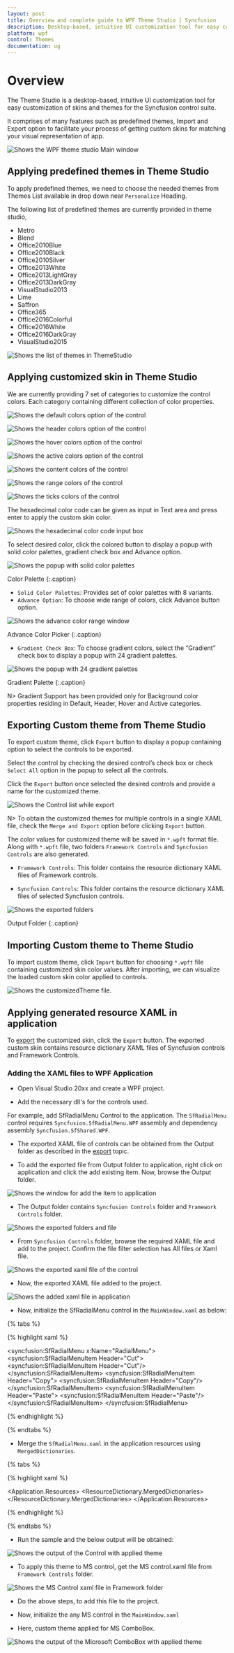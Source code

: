 ```yaml
---
layout: post
title: Overview and complete guide to WPF Theme Studio | Syncfusion
description: Desktop-based, intuitive UI customization tool for easy customization of skins and themes for the Syncfusion control suite
platform: wpf
control: Themes
documentation: ug
---
```


# Overview

The Theme Studio is a desktop-based, intuitive UI customization tool for easy customization of skins and themes for the Syncfusion control suite.

It comprises of many features such as predefined themes, Import and Export option to facilitate your process of getting custom skins for matching your visual representation of app.

![Shows the WPF theme studio Main window](ThemeStudio_images/ThemeStudio_img1.png)

## Applying predefined themes in Theme Studio

To apply predefined themes, we need to choose the needed themes from Themes List available in drop down near `Personalize` Heading. 

The following list of predefined themes are currently provided in theme studio,

* Metro
* Blend
* Office2010Blue
* Office2010Black
* Office2010Silver
* Office2013White
* Office2013LightGray
* Office2013DarkGray
* VisualStudio2013
* Lime
* Saffron
* Office365
* Office2016Colorful
* Office2016White
* Office2016DarkGray
* VisualStudio2015

![Shows the list of themes in ThemeStudio](ThemeStudio_images/ThemeStudio_img2.png)


## Applying customized skin in Theme Studio

We are currently providing 7 set of categories to customize the control colors. Each category containing different collection of color properties.

![Shows the default colors option of the control](ThemeStudio_images/ThemeStudio_img3.png)


![Shows the header colors option of the control](ThemeStudio_images/ThemeStudio_img4.png)


![Shows the hover colors option of the control](ThemeStudio_images/ThemeStudio_img5.png)


![Shows the active colors option of the control](ThemeStudio_images/ThemeStudio_img6.png)


![Shows the content colors of the control](ThemeStudio_images/ThemeStudio_img7.png)


![Shows the range colors of the control](ThemeStudio_images/ThemeStudio_img8.png)


![Shows the ticks colors of the control](ThemeStudio_images/ThemeStudio_img9.png)


The hexadecimal color code can be given as input in Text area and press enter to apply the custom skin color.

![Shows the hexadecimal color code input box](ThemeStudio_images/ThemeStudio_img10.png)

To select desired color, click the colored button to display a popup with solid color palettes, gradient check box and Advance option.

![Shows the popup with solid color palettes](ThemeStudio_images/ThemeStudio_img11.png)

Color Palette 
{:.caption}


* `Solid Color Palettes`: Provides set of color palettes with 8 variants.
* `Advance Option`: To choose wide range of colors, click Advance button option.

![Shows the advance color range window](ThemeStudio_images/ThemeStudio_img12.png)

Advance Color Picker 
{:.caption}

* `Gradient Check Box`: To choose gradient colors, select the “Gradient” check box to display a popup with 24 gradient palettes.

![Shows the popup with 24 gradient palettes](ThemeStudio_images/ThemeStudio_img13.png)

Gradient Palette 
{:.caption}

N> Gradient Support has been provided only for Background color properties residing in Default, Header, Hover and Active categories.

## Exporting Custom theme from Theme Studio

To export custom theme, click `Export` button to display a popup containing option to select the controls to be exported. 

Select the control by checking the desired control’s check box or check `Select All` option in the popup to select all the controls. 

Click the `Export` button once selected the desired controls and provide a name for the customized theme. 

![Shows the Control list while export](ThemeStudio_images/ThemeStudio_img16.png)


N> To obtain the customized themes for multiple controls in a single XAML file, check the `Merge and Export` option before clicking `Export` button.

The color values for customized theme will be saved in `*.wpft` format file. Along with `*.wpft` file, two folders `Framework Controls` and `Syncfusion Controls` are also generated.

* `Framework Controls`: This folder contains the resource dictionary XAML files of Framework controls.

* `Syncfusion Controls`: This folder contains the resource dictionary XAML files of selected Syncfusion controls.

![Shows the exported folders](ThemeStudio_images/ThemeStudio_img17.png)

Output Folder 
{:.caption}

## Importing Custom theme to Theme Studio

To import custom theme, click `Import` button for choosing `*.wpft` file containing customized skin color values. After importing, we can visualize the loaded custom skin color applied to controls.

![Shows the customizedTheme file.](ThemeStudio_images/ThemeStudio_img18.png)

## Applying generated resource XAML in application

To [export](#exporting-custom-theme-from-theme-studio) the customized skin, click the `Export` button. The exported custom skin contains resource dictionary XAML files of Syncfusion controls and Framework Controls.

### Adding the XAML files to WPF Application

* Open Visual Studio 20xx and create a WPF project.

* Add the necessary dll's for the controls used.

For example, add SfRadialMenu Control to the application. The `SfRadialMenu` control requires `Syncfusion.SfRadialMenu.WPF` assembly and dependency assembly `Syncfusion.SfShared.WPF`.

* The exported XAML file of controls can be obtained from the Output folder as described in the [export](#exporting-custom-theme-from-theme-studio) topic.

* To add the exported file from Output folder to application, right click on application and click the add existing item. Now, browse the Output folder.

![Shows the window for add the item to application](ThemeStudio_images/ThemeStudio_img21.jpg)

* The Output folder contains `Syncfusion Controls`  folder and `Framework Controls` folder. 

![Shows the exported folders and file](ThemeStudio_images/ThemeStudio_img19.png)

* From `Syncfusion Controls` folder, browse the required XAML file and add to the project. Confirm the file filter selection has All files or Xaml file.

![Shows the exported xaml file of the control](ThemeStudio_images/ThemeStudio_img20.png)

* Now, the exported XAML file added to the project.

![Shows the added xaml file in application](ThemeStudio_images/ThemeStudio_img14.png)

* Now, initialize the SfRadialMenu control in the `MainWindow.xaml` as below:

{% tabs %}

{% highlight xaml %}

<syncfusion:SfRadialMenu x:Name="RadialMenu">
    <syncfusion:SfRadialMenuItem Header="Cut">
        <syncfusion:SfRadialMenuItem Header="Cut"/>
    </syncfusion:SfRadialMenuItem>
    <syncfusion:SfRadialMenuItem Header="Copy">
        <syncfusion:SfRadialMenuItem Header="Copy"/>
    </syncfusion:SfRadialMenuItem>
    <syncfusion:SfRadialMenuItem Header="Paste">
        <syncfusion:SfRadialMenuItem Header="Paste"/>
    </syncfusion:SfRadialMenuItem>
</syncfusion:SfRadialMenu>

{% endhighlight %}

{% endtabs %}

* Merge the `SfRadialMenu.xaml` in the application resources using `MergedDictionaries`.

{% tabs %}

{% highlight xaml %}

<Application.Resources> 
    <ResourceDictionary>
        <ResourceDictionary.MergedDictionaries>
        <ResourceDictionary Source="SfRadialMenu.xaml"/>
        </ResourceDictionary.MergedDictionaries>
	</ResourceDictionary>
</Application.Resources>

{% endhighlight %}

{% endtabs %}

* Run the sample and the below output will be obtained:

![Shows the output of the Control with applied theme](ThemeStudio_images/ThemeStudio_img15.png)

* To apply this theme to MS control, get the MS control.xaml file from `Framework Controls` folder. 

![Shows the MS Control xaml file in Framework folder](ThemeStudio_images/ThemeStudio_img22.jpg)

* Do the above steps, to add this file to the project. 

* Now, initialize the any MS control in the `MainWindow.xaml`

* Here, custom theme applied for MS ComboBox.

![Shows the output of the Microsoft ComboBox with applied theme](ThemeStudio_images/ThemeStudio_img23.jpg)



